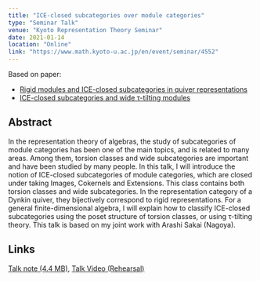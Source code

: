 ```yaml
---
title: "ICE-closed subcategories over module categories"
type: "Seminar Talk"
venue: "Kyoto Representation Theory Seminar"
date: 2021-01-14
location: "Online"
link: "https://www.math.kyoto-u.ac.jp/en/event/seminar/4552"
---
```


Based on paper:
- [Rigid modules and ICE-closed subcategories in quiver representations](/papers/rigidICE/)
- [ICE-closed subcategories and wide &tau;-tilting modules](/papers/ice/)

## Abstract
In the representation theory of algebras, the study of subcategories of module categories has been one of the main topics, and is related to many areas. Among them, torsion classes and wide subcategories are important and have been studied by many people. In this talk, I will introduce the notion of ICE-closed subcategories of module categories, which are closed under taking Images, Cokernels and Extensions. This class contains both torsion classes and wide
subcategories. In the representation category of a Dynkin quiver, they bijectively correspond to rigid representations. For a general finite-dimensional algebra, I will explain how to classify ICE-closed subcategories using the poset structure of torsion classes, or using &tau;-tilting theory. This talk is based on my joint work with Arashi Sakai (Nagoya).

## Links

[Talk note (4.4 MB)](/files/2021-01-14.pdf),
[Talk Video (Rehearsal)](https://www.youtube.com/watch?v=Hvr4Yjj_HMM)
